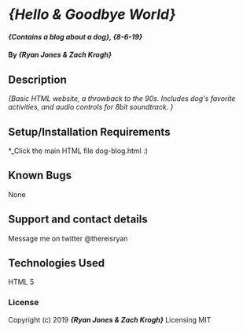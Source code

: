 # _{Hello & Goodbye World}_

#### _{Contains a blog about a dog}, {8-6-19}_

#### By _**{Ryan Jones & Zach Krogh}**_

## Description

_{Basic HTML website, a throwback to the 90s. Includes dog's favorite activities, and audio controls for 8bit soundtrack. }_

## Setup/Installation Requirements

*_Click the main HTML file dog-blog.html :)

## Known Bugs

None

## Support and contact details

Message me on twitter @thereisryan

## Technologies Used

HTML 5

### License

Copyright (c) 2019 **_{Ryan Jones & Zach Krogh}_**
Licensing MIT
